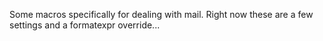 Some macros specifically for dealing with mail. Right now these are a few
settings and a formatexpr override...
